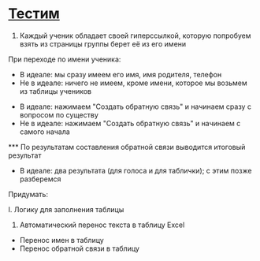 # [Тестим](https://telegram-converter.onrender.com)

1) Каждый ученик обладает своей гиперссылкой, которую попробуем взять из страницы группы
берет её из его имени

При переходе по имени ученика:

- В идеале: мы сразу имеем его имя, имя родителя, телефон
- Не в идеале: ничего не имеем, кроме имени, которое мы возьмем из таблицы учеников

* В идеале: нажимаем "Создать обратную связь" и начинаем сразу с вопросом по существу
* Не в идеале: нажимаем "Создать обратную связь" и начинаем с самого начала

*** По результатам составления обратной связи выводится итоговый результат

- В идеале: два результата (для голоса и для таблички); с этим позже разберемся 

Придумать:

I. Логику для заполнения таблицы

1) Автоматический перенос текста в таблицу Excel
- Перенос имен в таблицу
- Перенос обратной связи в таблицу